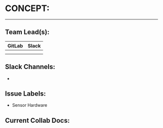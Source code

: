 # CONCEPT:
---
## Team Lead(s):
|GitLab|Slack|
|---|---|
| | |
| | |

## Slack Channels:
-

## Issue Labels:
- Sensor Hardware

## Current Collab Docs:
